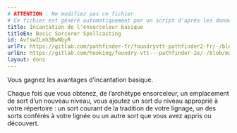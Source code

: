 ```yaml
---
# ATTENTION : Ne modifiez pas ce fichier
# Ce fichier est généré automatiquement par un script d'après les données du module Foundry VTT officiel et de sa traduction
title: Incantation de l'ensorceleur basique
titleEn: Basic Sorcerer Spellcasting
id: AvfswILmh3BwNbyR
urlFr: https://gitlab.com/pathfinder-fr/foundryvtt-pathfinder2-fr/-/blob/master/data/feats/AvfswILmh3BwNbyR.htm
urlEn: https://gitlab.com/hooking/foundry-vtt---pathfinder-2e/-/blob/master/packs/data/feats.db/basic-sorcerer-spellcasting.json
layout: dons
---
```

Vous gagnez les avantages d’incantation basique.

Chaque fois que vous obtenez, de l’archétype ensorceleur, un emplacement de sort d’un nouveau niveau, vous ajoutez un sort du niveau approprié à votre répertoire : un sort courant de la tradition de votre lignage, un des sorts conférés à votre lignée ou un autre sort que vous avez appris ou découvert.
